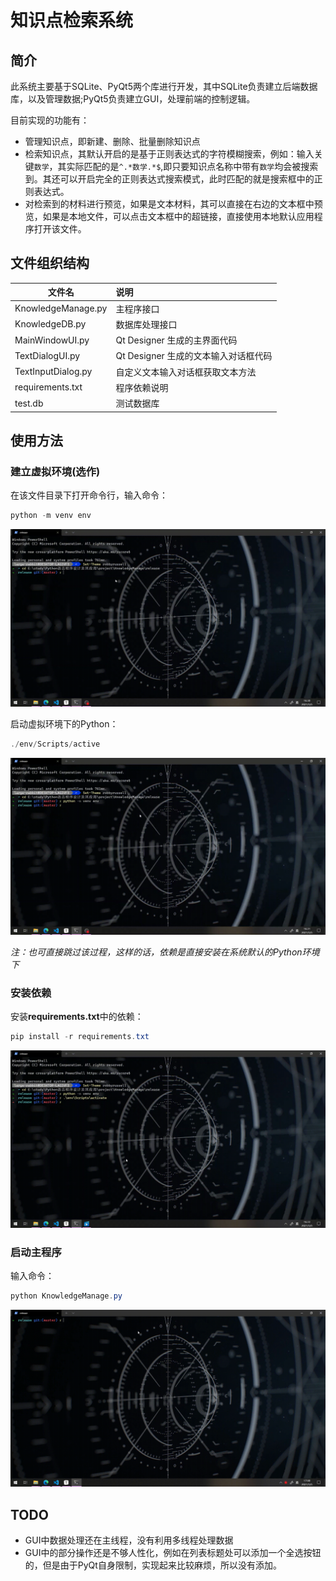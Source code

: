 # 知识点检索系统

## 简介

此系统主要基于SQLite、PyQt5两个库进行开发，其中SQLite负责建立后端数据库，以及管理数据;PyQt5负责建立GUI，处理前端的控制逻辑。

目前实现的功能有：

* 管理知识点，即新建、删除、批量删除知识点
* 检索知识点，其默认开启的是基于正则表达式的字符模糊搜索，例如：输入关键`数学`，其实际匹配的是`^.*数学.*$`,即只要知识点名称中带有`数学`均会被搜索到。其还可以开启完全的正则表达式搜索模式，此时匹配的就是搜索框中的正则表达式。
* 对检索到的材料进行预览，如果是文本材料，其可以直接在右边的文本框中预览，如果是本地文件，可以点击文本框中的超链接，直接使用本地默认应用程序打开该文件。

## 文件组织结构 

| 文件名             | 说明                                 |
| ------------------ | :----------------------------------- |
| KnowledgeManage.py | 主程序接口                           |
| KnowledgeDB.py     | 数据库处理接口                       |
| MainWindowUI.py    | Qt Designer 生成的主界面代码         |
| TextDialogUI.py    | Qt Designer 生成的文本输入对话框代码 |
| TextInputDialog.py | 自定义文本输入对话框获取文本方法     |
| requirements.txt   | 程序依赖说明                         |
| test.db            | 测试数据库                           |

 



## 使用方法

### 建立虚拟环境(选作)

在该文件目录下打开命令行，输入命令：

```powershell
python -m venv env
```

![alt venv](picture/venv.gif)

启动虚拟环境下的Python：

```powershell
./env/Scripts/active
```

![alt active](picture/active.gif)

*注：也可直接跳过该过程，这样的话，依赖是直接安装在系统默认的Python环境下*

### 安装依赖

安装**requirements.txt**中的依赖：

```powershell
pip install -r requirements.txt
```

![alt pip](picture/pip.gif)

### 启动主程序

输入命令：

```powershell
python KnowledgeManage.py
```

![alt python](picture/python.gif)



## TODO

* GUI中数据处理还在主线程，没有利用多线程处理数据
* GUI中的部分操作还是不够人性化，例如在列表标题处可以添加一个全选按钮的，但是由于PyQt自身限制，实现起来比较麻烦，所以没有添加。